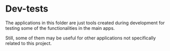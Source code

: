 # Dev-tests

The applications in this folder are just tools created during development for testing some of the functionalities in the main apps.

Still, some of them may be useful for other applications not specifically related to this project.